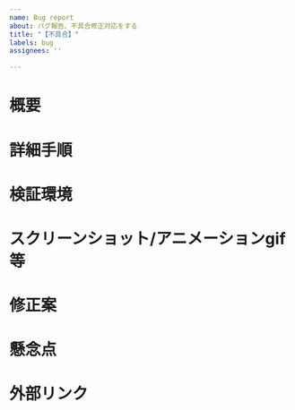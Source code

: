 ```yaml
---
name: Bug report
about: バグ報告、不具合修正対応をする
title: "【不具合】"
labels: bug
assignees: ''

---
```


<!--
  "プロジェクトの現状を全く知らないエンジニアでも読めば分かる説明"
  ぐらいのターゲットを意識して説明をすると◎

  (一般的な専門用語は使用OK。プロジェクト固有の概念はやや冗長に説明が必要。)
-->

# <!-- 必須 --> 概要

<!--
  e.g.) {機能名称}で{かんたんな操作説明}をすると{症状の説明}が起こるが、{本来あるべき姿}であるべきである。
-->

# <!-- 必須 --> 詳細手順

<!--
  e.g.) 1. 〇〇する
        1. ××する
        1. △△する
        1. 本来は□□であるべきだが、そうなっていない
-->

# <!-- 任意/必須 --> 検証環境

<!--
  e.g.) (フロントエンド絡みの場合) ブラウザ名、バージョン、使用OS等を極力記載
  e.g.2) (サーバーサイド絡みの場合) 特に重要になる場合を除き、基本的には記載不要
-->

# <!-- 推奨 --> スクリーンショット/アニメーションgif等

<!-- (解決の手助けになりやすいので、可能な限り用意する) -->

# <!-- 任意 --> 修正案

<!--
  e.g.) {ソースコードへのリンク}に、対して〇〇を追記することで解決すると思われる
-->

# <!-- 任意 --> 懸念点

<!--
  e.g.) この修正は影響範囲が広いため、修正後に他の箇所で副作用が出ていないかを精査する必要がある。
-->

# <!-- 任意 --> 外部リンク

<!--
  e.g.) http://example.com
-->
